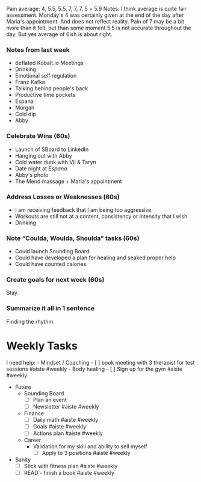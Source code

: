 Pain average: 4, 5.5, 5.5, 7, 7, 7, 5 = 5.9
Notes: I think average is quite fair assessment. Monday's 4 was certainly given at the end of the day after Maria's appointment. And does not reflect reality. Pain of 7 may be a bit more than it felt, but than some moment 5.5 is not accurate throughout the day. But yes average of 6ish is about right. 

### Notes from last week
- deflated Kobalt.io Meetings
- Drinking
- Emotional self regulation
- Franz Kafka
- Talking behind people's back
- Productive time pockets
- Espana
- Morgan
- Cold dip
- Abby
### Celebrate Wins  (60s)
- Launch of SBoard to LinkedIn
- Hanging out with Abby
- Cold water dunk with Vil & Taryn
- Date night at *Espana*
- Abby's photo
- The Mend massage + Maria's appointment

### Address Losses or Weaknesses  (60s)
- I am receiving feedback that I am being too aggressive 
- Workouts are still not at a content, consistency or intensity that I wish
- Drinking 

### Note “Coulda, Woulda, Shoulda” tasks (60s)
* Could launch Sounding Board
* Could have developed a plan for healing and seaked proper help
* Could have counted calories

### Create goals for next week (60s)
Stay.

### Summarize it all in 1 sentence
Finding the rhythm. 


# Weekly Tasks
I need help:
	- Mindset / Coaching
		- [ ] book meeting with 3 therapist for test sessions #aiste #weekly
	- Body healing
		- [ ] Sign up for the gym #aiste #weekly
- Future
	- Sounding Board
		- [ ] Plan an event
		- [ ] Newsletter #aiste #weekly
	- Finance
		- [ ] Daily math #aiste #weekly
		- [ ] Goals #aiste #weekly
		- [ ] Actions plan #aiste #weekly
	- Career
		- Validation for my skill and ability to sell myself
			- [ ] Apply to 3 positions #aiste #weekly
- Sanity
	- [ ] Stick with fitness plan #aiste #weekly 
	- [ ] READ - finish a book #aiste #weekly